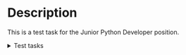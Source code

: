 # Description
This is a test task for the Junior Python Developer position.

<details>
  <summary>Test tasks</summary>
  **Challenge**
  Your challenge is to automate the process of extracting data from itdashboard.gov:
   - The bot should get a list of agencies and the amount of spending from the main page
   - Click "DIVE IN" on the homepage to reveal the spend amounts for each agency
   - Write the amounts to an excel file and call the sheet "Agencies".
   - Then the bot should select one of the agencies, for example, National Science Foundation (this should be configured in a file or on a Robocloud)
   - Going to the agency page scrape a table with all "Individual Investments" and write it to a new sheet in excel.
   - If the "UII" column contains a link, open it and download PDF with Business Case (button "Download Business Case PDF")
   - Your solution should be submitted and tested on Robocloud.
   - Store downloaded files and Excel sheet to the root of the output folder
   - This task should take no more than 4 hours.
   - If you reach 4 hours with tasks still remaining, please describe how in theory you would complete this challenge if more time was allowed.
   - Please leverage pure Python (ex: here) without Robot Framework using the rpaframework for this exercise. While API's and Web Requests are possible the focus is on RPA skillsets so please do not use API's or Web Requests for this exercise.
  
  **Bonus:**
   - Extract data from PDF. You need to get the data from Section A in each PDF. Then compare the value "Name of this Investment" with the column "Investment Title", and the value "Unique Investment Identifier (UII)" with the column "UII"
</details>
